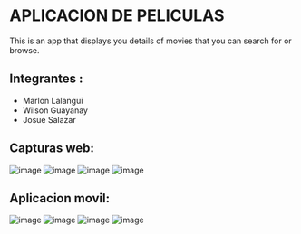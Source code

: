# APLICACION DE PELICULAS

This is an app that displays you details of movies that you can search for or browse.<br>

## Integrantes :
- Marlon Lalangui
- Wilson Guayanay
- Josue Salazar

## Capturas web: 

![image](https://github.com/marlon1925/Matinee-Flutter-master/assets/117753973/b12cd5e8-6de3-4e76-b8ec-50790a715c1c)
![image](https://github.com/marlon1925/Matinee-Flutter-master/assets/117753973/4e9f7313-3951-4408-82e0-1b8f2f6ddeb7)
![image](https://github.com/marlon1925/Matinee-Flutter-master/assets/117753973/0921f43f-5313-48c4-955f-dc4085098896)
![image](https://github.com/marlon1925/Matinee-Flutter-master/assets/117753973/36dad015-d7f5-49b0-abc8-64925ac6f70b)

## Aplicacion movil: 

![image](https://github.com/marlon1925/Matinee-Flutter-master/assets/117753973/79f54233-5dcf-429d-915e-77c76527d3fa)
![image](https://github.com/marlon1925/Matinee-Flutter-master/assets/117753973/d1ee4fe5-f2a1-4222-954a-e44f937bd33d)
![image](https://github.com/marlon1925/Matinee-Flutter-master/assets/117753973/c0b3e7bb-489a-4722-9c6b-fde1c569a711)
![image](https://github.com/marlon1925/Matinee-Flutter-master/assets/117753973/a13da1ad-05c0-4e97-bcdc-6aff78453394)

